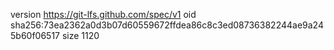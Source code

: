 version https://git-lfs.github.com/spec/v1
oid sha256:73ea2362a0d3b07d60559672ffdea86c8c3ed08736382244ae9a245b60f06517
size 1120

